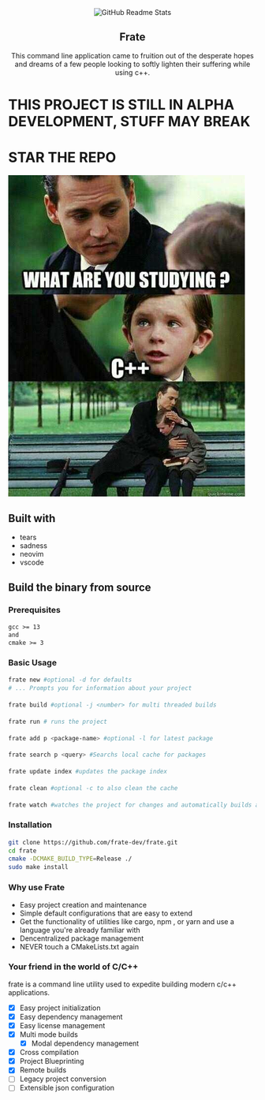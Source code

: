 <p align="center">
 <img width="250px" src="https://github.com/frate-dev/frate/blob/main/source/images/fratelogo.svg" align="center" alt="GitHub Readme Stats" />
 <h2 align="center">Frate</h2>
 <p align="center">This command line application came to fruition out of the desperate hopes and dreams of a few people looking to softly lighten their suffering while using c++. </p>
</p>


# THIS PROJECT IS STILL IN ALPHA DEVELOPMENT, STUFF MAY BREAK


# STAR THE REPO

![](./source/images/average_cpp_learner.png)


## Built with
- tears
- sadness
- neovim
- vscode

## Build the binary from source
### Prerequisites


```
gcc >= 13
and
cmake >= 3
```

### Basic Usage
```bash
frate new #optional -d for defaults
# ... Prompts you for information about your project

frate build #optional -j <number> for multi threaded builds

frate run # runs the project

frate add p <package-name> #optional -l for latest package

frate search p <query> #Searchs local cache for packages

frate update index #updates the package index

frate clean #optional -c to also clean the cache

frate watch #watches the project for changes and automatically builds and runs

```


### Installation
```bash
git clone https://github.com/frate-dev/frate.git
cd frate
cmake -DCMAKE_BUILD_TYPE=Release ./
sudo make install
```

### Why use Frate
- Easy project creation and maintenance
- Simple default configurations that are easy to extend
- Get the functionality of utilities like cargo, npm , or yarn and use a language you're already familiar with
- Dencentralized package management
- NEVER touch a CMakeLists.txt again


### Your friend in the world of C/C++
frate is a command line utility used to expedite building modern c/c++ applications.

- [x] Easy project initialization
- [x] Easy dependency management
- [x] Easy license management
- [x] Multi mode builds
    - [x] Modal dependency management
- [x] Cross compilation
- [x] Project Blueprinting
- [x] Remote builds
- [ ] Legacy project conversion
- [ ] Extensible json configuration
